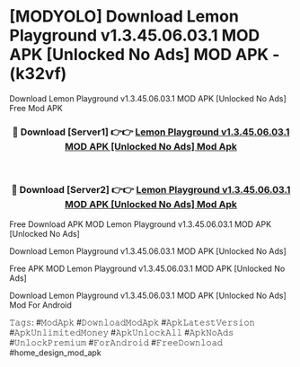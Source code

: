 # [MODYOLO] Download Lemon Playground v1.3.45.06.03.1 MOD APK [Unlocked No Ads] MOD APK - (k32vf)
Download Lemon Playground v1.3.45.06.03.1 MOD APK [Unlocked No Ads] Free Mod APK

<div align="center">
<h3>🔴 Download [Server1] 👉👉 <a href="https://apk-comot.site?title=Lemon_Playground_v1.3.45.06.03.1_MOD_APK_[Unlocked_No_Ads]">Lemon Playground v1.3.45.06.03.1 MOD APK [Unlocked No Ads] Mod Apk</a></h3><br>

<h3>🔴 Download [Server2] 👉👉 <a href="https://apk-comot.site?title=Lemon_Playground_v1.3.45.06.03.1_MOD_APK_[Unlocked_No_Ads]">Lemon Playground v1.3.45.06.03.1 MOD APK [Unlocked No Ads] Mod Apk</a></h3>
</div>


Free Download APK MOD Lemon Playground v1.3.45.06.03.1 MOD APK [Unlocked No Ads]

Download Lemon Playground v1.3.45.06.03.1 MOD APK [Unlocked No Ads] 

Free APK MOD Lemon Playground v1.3.45.06.03.1 MOD APK [Unlocked No Ads] 

Download Lemon Playground v1.3.45.06.03.1 MOD APK [Unlocked No Ads] Mod For Android

𝚃𝚊𝚐𝚜: #𝙼𝚘𝚍𝙰𝚙𝚔 #𝙳𝚘𝚠𝚗𝚕𝚘𝚊𝚍𝙼𝚘𝚍𝙰𝚙𝚔 #𝙰𝚙𝚔𝙻𝚊𝚝𝚎𝚜𝚝𝚅𝚎𝚛𝚜𝚒𝚘𝚗 #𝙰𝚙𝚔𝚄𝚗𝚕𝚒𝚖𝚒𝚝𝚎𝚍𝙼𝚘𝚗𝚎𝚢 #𝙰𝚙𝚔𝚄𝚗𝚕𝚘𝚌𝚔𝙰𝚕𝚕 #𝙰𝚙𝚔𝙽𝚘𝙰𝚍𝚜 #𝚄𝚗𝚕𝚘𝚌𝚔𝙿𝚛𝚎𝚖𝚒𝚞𝚖 #𝙵𝚘𝚛𝙰𝚗𝚍𝚛𝚘𝚒𝚍 #𝙵𝚛𝚎𝚎𝙳𝚘𝚠𝚗𝚕𝚘𝚊𝚍 #home_design_mod_apk